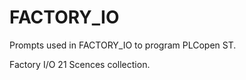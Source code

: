 # FACTORY_IO

Prompts used in FACTORY_IO to program PLCopen ST.

Factory I/O 21 Scences collection. 

